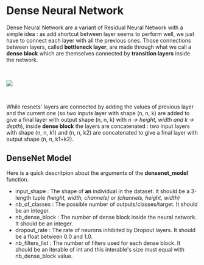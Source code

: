 # Dense Neural Network

Dense Neural Network are a variant of Residual Neural Network with a simple idea : as add shortcut between layer seems to perform well, we just have to connect each layer with all the previous ones. Those connections between layers, called **bottleneck layer**, are made through what we call a **dense block** which are themselves connected by **transition layers** inside the network. 

<br>

 ![](https://paperswithcode.com/media/methods/Screen_Shot_2020-06-20_at_11.35.53_PM_KroVKVL.png)

<br>

While resnets' layers are connected by adding the values of previous layer and the current one (so two inputs layer with shape (n, n, k) are added to give a final layer with output shape (n, n, k) with *n -> height, width and k -> depth*), inside **dense block** the layers are concatenated : two input layers with shape (n, n, k1) and (n, n, k2) are concatenated to give a final layer with output shape (n, n, k1+k2).

## DenseNet Model

Here is a quick descritpion about the arguments of the **densenet_model** function.

<ul>
    <li> input_shape : The shape of <b>an</b> individual in the dataset. It should be a 3-length tuple <i>(height, width, channels)</i> or <i>(channels, height, width)</i></li>
    <li> nb_of_classes : The possible number of outputs/classes/target. It should be an integer.</li>
    <li> nb_dense_block : The number of dense block inside the neural network. It should be an integer.</li>
    <li> dropout_rate : The rate of neurons inhibited by Dropout layers. It should be a float between 0.0 and 1.0.</li>
    <li> nb_filters_list : The number of filters used for each dense block. It should be an iterable of int and this interable's size must equal with nb_dense_block value.</li>
</ul>

